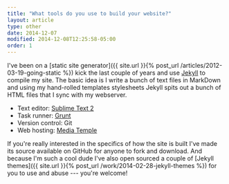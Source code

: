 ```yaml
---
title: "What tools do you use to build your website?"
layout: article
type: other
date: 2014-12-07
modified: 2014-12-08T12:25:58-05:00
order: 1
---
```


I've been on a [static site generator]({{ site.url }}{% post_url /articles/2012-03-19-going-static %}) kick the last couple of years and use [Jekyll](http://jekyllrb.com) to compile my site. The basic idea is I write a bunch of text files in MarkDown and using my hand-rolled templates stylesheets Jekyll spits out a bunch of HTML files that I sync with my webserver.

* Text editor: [Sublime Text 2](http://www.sublimetext.com)
* Task runner: [Grunt](http://gruntjs.com)
* Version control: Git
* Web hosting: [Media Temple](http://mediatemple.com)

If you're really interested in the specifics of how the site is built I've made its source available on GitHub for anyone to fork and download. And because I'm such a cool dude I've also open sourced a couple of [Jekyll themes]({{ site.url }}{% post_url /work/2014-02-28-jekyll-themes %}) for you to use and abuse --- you're welcome!